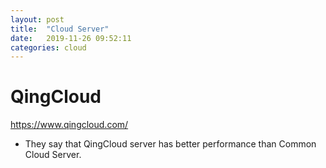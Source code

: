 ```yaml
---
layout: post
title:  "Cloud Server"
date:   2019-11-26 09:52:11
categories: cloud
---
```


# QingCloud
https://www.qingcloud.com/
* They say that QingCloud server has better performance than Common Cloud Server.

